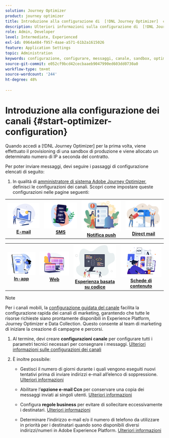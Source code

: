 ```yaml
---
solution: Journey Optimizer
product: journey optimizer
title: Introduzione alla configurazione di  [!DNL Journey Optimizer]  canali
description: Ulteriori informazioni sulla configurazione di  [!DNL Journey Optimizer]  canali
role: Admin, Developer
level: Intermediate, Experienced
exl-id: 0964a484-f957-4aae-a571-61b2a1615026
feature: Application Settings
topic: Administration
keywords: configurazione, configurare, messaggi, canale, sandbox, optimizer
source-git-commit: e052cf9bcd42cecbaaeb9047990ed603dd0730a0
workflow-type: tm+mt
source-wordcount: '244'
ht-degree: 48%

---
```



# Introduzione alla configurazione dei canali {#start-optimizer-configuration}

Quando accedi a [!DNL Journey Optimizer] per la prima volta, viene effettuato il provisioning di una sandbox di produzione e viene allocato un determinato numero di IP a seconda del contratto.


Per poter inviare messaggi, devi seguire i passaggi di configurazione elencati di seguito:

1. In qualità di [amministratore di sistema Adobe Journey Optimizer](../start/path/administrator.md), definisci le configurazioni dei canali. Scopri come impostare queste configurazioni nelle pagine seguenti:

<table style="table-layout:fixed"><tr style="border: 0;">
<td><a href="../email/get-started-email-config.md"><img alt="e-mail" src="../channels/assets/do-not-localize/email.png"></a>
<div align="center"><a href="../email/get-started-email-config.md"><strong>E-mail</strong></a></div></td>
<td><a href="../sms/sms-configuration.md"><img alt="sms" src="../channels/assets/do-not-localize/sms.png"></a>
<div align="center"><a href="../sms/sms-configuration.md"><strong>SMS</strong></a></div></td>
<td><a href="../push/push-configuration.md"><img alt="push" src="../channels/assets/do-not-localize/push.png"></a>
<div align="center"><a href="../push/push-configuration.md"><strong>Notifica push</strong></a></div></td>
<td><a href="../direct-mail/direct-mail-configuration.md"><img alt="direct mail" src="../channels/assets/do-not-localize/direct-mail.jpg"></a>
<div align="center"><a href="../direct-mail/direct-mail-configuration.md"><strong>Direct mail</strong></a></div></td>
</tr></table>

<table style="table-layout:fixed"><tr style="border: 0;">
<td><a href="../in-app/inapp-configuration.md"><img alt="in-app" src="../channels/assets/do-not-localize/inapp.jpg"></a>
<div align="center"><a href="../in-app/inapp-configuration.md"><strong>In-app</strong></a></div></td>
<td><a href="../web/web-configuration.md"><img alt="web" src="../channels/assets/do-not-localize/web.jpg"></a>
<div align="center"><a href="../web/web-configuration.md"><strong>Web</strong></a></div></td>
<td><a href="../code-based/code-based-configuration.md"><img alt="esperienza basata su codice" src="../channels/assets/do-not-localize/code.png"></a>
<div align="center"><a href="../code-based/code-based-configuration.md"><strong>Esperienza basata su codice</strong></a></div></td>
<td><a href="../content-card/content-card-configuration-prereq.md"><img alt="schede di contenuto" src="../channels/assets/do-not-localize/cards.png"></a>
<div align="center"><a href="../content-card/content-card-configuration-prereq.md"><strong>Schede di contenuto</strong></a></div></td>
</tr></table>

>[!NOTE]
>
>Per i canali mobili, la [configurazione guidata del canale](set-mobile-config.md) facilita la configurazione rapida dei canali di marketing, garantendo che tutte le risorse richieste siano prontamente disponibili in Experience Platform, Journey Optimizer e Data Collection. Questo consente al team di marketing di iniziare la creazione di campagne e percorsi.

1. Al termine, devi creare **configurazioni canale** per configurare tutti i parametri tecnici necessari per consegnare i messaggi. [Ulteriori informazioni sulle configurazioni dei canali](channel-surfaces.md)

1. È inoltre possibile:

   * Gestisci il numero di giorni durante i quali vengono eseguiti nuovi tentativi prima di inviare indirizzi e-mail all’elenco di soppressione. [Ulteriori informazioni](manage-suppression-list.md)

   * Abilitare l’**opzione e-mail Ccn** per conservare una copia dei messaggi inviati ai singoli utenti. [Ulteriori informazioni](archiving-support.md#enable-bcc)

   * Configura **regole business** per evitare di sollecitare eccessivamente i destinatari. [Ulteriori informazioni](../configuration/rule-sets.md)

   * Determinare l’indirizzo e-mail e/o il numero di telefono da utilizzare in priorità per i destinatari quando sono disponibili diversi indirizzi/numeri in Adobe Experience Platform. [Ulteriori informazioni](primary-email-addresses.md)
